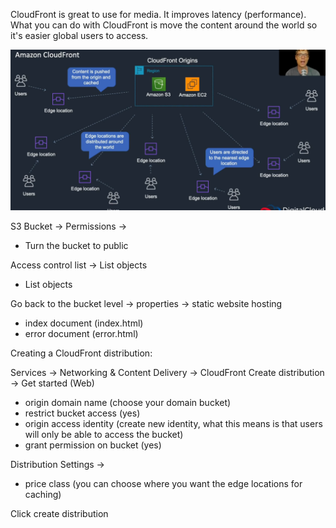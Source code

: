 CloudFront is great to use for media. It improves latency (performance). What you can do with CloudFront is move the content around the world so it's easier global users to access.

![](../Images/CloudFront.PNG)

S3 Bucket -> Permissions -> 

- Turn the bucket to public 

Access control list -> List objects 

- List objects

Go back to the bucket level -> properties -> static website hosting

- index document (index.html)
- error document (error.html)

Creating a CloudFront distribution:

Services -> Networking & Content Delivery -> CloudFront 
Create distribution -> Get started (Web)

- origin domain name (choose your domain bucket)
- restrict bucket access (yes)
- origin access identity (create new identity, what this means is that users will only be able to access the bucket)
- grant permission on bucket (yes)

Distribution Settings ->

- price class (you can choose where you want the edge locations for caching)

Click create distribution